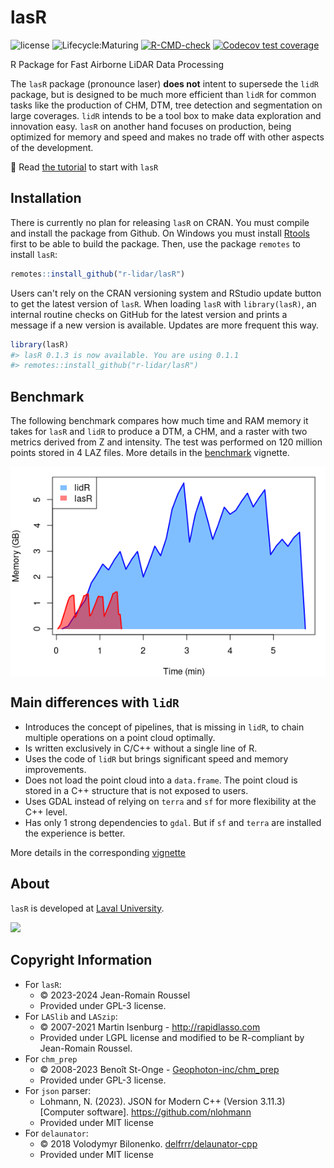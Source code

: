 # lasR

![license](https://img.shields.io/badge/Licence-GPL--3-blue.svg)
![Lifecycle:Maturing](https://img.shields.io/badge/Lifecycle-Maturing-339999)
[![R-CMD-check](https://github.com/r-lidar/lasR/actions/workflows/R-CMD-check.yaml/badge.svg)](https://github.com/r-lidar/lasR/actions/workflows/R-CMD-check.yaml)
[![Codecov test coverage](https://codecov.io/gh/r-lidar/lasR/branch/main/graph/badge.svg)](https://app.codecov.io/gh/r-lidar/lasR?branch=main)

R Package for Fast Airborne LiDAR Data Processing

The `lasR` package (pronounce laser) **does not** intent to supersede the `lidR` package, but is designed to be much more efficient than `lidR` for common tasks like the production of CHM, DTM, tree detection and segmentation on large coverages. `lidR` intends to be a tool box to make data exploration and innovation easy. `lasR` on another hand focuses on production, being optimized for memory and speed and makes no trade off with other aspects of the development.

:book: Read [the tutorial](https://r-lidar.github.io/lasR/articles/lasR2.html) to start with `lasR`

## Installation

There is currently no plan for releasing `lasR` on CRAN. You must compile and install the package from Github. On Windows you must install [Rtools](https://cran.r-project.org/bin/windows/Rtools/) first to be able to build the package. Then, use the package `remotes` to install `lasR`:

``` r
remotes::install_github("r-lidar/lasR")
```

Users can't rely on the CRAN versioning system and RStudio update button to get the latest version of `lasR`. When loading `lasR` with `library(lasR)`, an internal routine checks on GitHub for the latest version and prints a message if a new version is available. Updates are more frequent this way.

```r
library(lasR)
#> lasR 0.1.3 is now available. You are using 0.1.1
#> remotes::install_github("r-lidar/lasR")
```

## Benchmark

The following benchmark compares how much time and RAM memory it takes for `lasR` and `lidR` to produce a DTM, a CHM, and a raster with two metrics derived from Z and intensity. The test was performed on 120 million points stored in 4 LAZ files. More details in the [benchmark](https://r-lidar.github.io/lasR/articles/lasR4.html) vignette.

<img src="man/figures/readme_benchmark.png" style="display: block; margin: auto;" />

## Main differences with `lidR`

- Introduces the concept of pipelines, that is missing in `lidR`, to chain multiple operations on a point cloud optimally.
- Is written exclusively in C/C++ without a single line of R.
- Uses the code of `lidR` but brings significant speed and memory improvements.
- Does not load the point cloud into a `data.frame`. The point cloud is stored in a C++ structure that is not exposed to users.
- Uses GDAL instead of relying on `terra` and `sf` for more flexibility at the C++ level.
- Has only 1 strong dependencies to `gdal`. But if `sf` and  `terra` are installed the experience is better.

More details in the corresponding [vignette](https://r-lidar.github.io/lasR/articles/lasR1.html#main-differences-between-lasr-and-lidr)

## About

`lasR` is developed at [Laval University](https://www.ulaval.ca/en).

<img src="https://upload.wikimedia.org/wikipedia/fr/b/bf/Universit%C3%A9_Laval_logo_et_texte.svg" width="300">

## Copyright Information

- For `lasR`:
  - © 2023-2024 Jean-Romain Roussel
  - Provided under GPL-3 license.
- For `LASlib` and `LASzip`:
  - © 2007-2021 Martin Isenburg - <http://rapidlasso.com>
  - Provided under LGPL license and modified to be R-compliant by
    Jean-Romain Roussel.
- For `chm_prep`
  - © 2008-2023 Benoît St-Onge - [Geophoton-inc/chm_prep](https://github.com/Geophoton-inc/chm_prep)
  - Provided under GPL-3 license.
- For `json` parser:
  - Lohmann, N. (2023). JSON for Modern C++ (Version 3.11.3) [Computer software]. https://github.com/nlohmann
  - Provided under MIT license
- For `delaunator`:
  - © 2018 Volodymyr Bilonenko. [delfrrr/delaunator-cpp](https://github.com/delfrrr/delaunator-cpp)
  - Provided under MIT license
